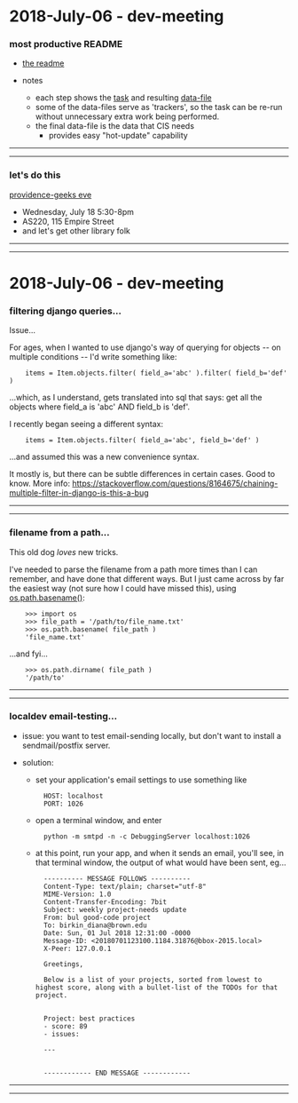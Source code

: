 
2018-July-06 - dev-meeting
==========================

### most productive README

- [the readme](https://github.com/Brown-University-Library/bell/blob/master/README.md)

- notes
    - each step shows the [task](https://github.com/Brown-University-Library/bell/tree/master/tasks) and resulting [data-file](https://github.com/Brown-University-Library/bell/tree/master/data)
    - some of the data-files serve as 'trackers', so the task can be re-run without unnecessary extra work being performed.
    - the final data-file is the data that CIS needs
        - provides easy "hot-update" capability

---
---


### let's do this

[providence-geeks eve](https://mailchi.mp/4e35979c1ad2/eimgzmb968-3318157?e=1fdb737810)
- Wednesday, July 18 5:30-8pm
- AS220, 115 Empire Street
- and let's get other library folk

---
---


2018-July-06 - dev-meeting
==========================

### filtering django queries...

Issue...

For ages, when I wanted to use django's way of querying for objects -- on multiple conditions -- I'd write something like:

        items = Item.objects.filter( field_a='abc' ).filter( field_b='def' )

...which, as I understand, gets translated into sql that says: get all the objects where field_a is 'abc' AND field_b is 'def'.

I recently began seeing a different syntax:

        items = Item.objects.filter( field_a='abc', field_b='def' )

...and assumed this was a new convenience syntax.

It mostly is, but there can be subtle differences in certain cases. Good to know. More info: <https://stackoverflow.com/questions/8164675/chaining-multiple-filter-in-django-is-this-a-bug>

---
---


### filename from a path...

This old dog _loves_ new tricks.

I've needed to parse the filename from a path more times than I can remember, and have done that different ways. But I just came across by far the easiest way (not sure how I could have missed this), using [os.path.basename()](https://docs.python.org/3/library/os.path.html#os.path.basename):

        >>> import os
        >>> file_path = '/path/to/file_name.txt'
        >>> os.path.basename( file_path )
        'file_name.txt'

...and fyi...

        >>> os.path.dirname( file_path )
        '/path/to'

---
---


### localdev email-testing...

- issue: you want to test email-sending locally, but don't want to install a sendmail/postfix server.

- solution:
    - set your application's email settings to use something like

            HOST: localhost
            PORT: 1026

    - open a terminal window, and enter

            python -m smtpd -n -c DebuggingServer localhost:1026

    - at this point, run your app, and when it sends an email, you'll see, in that terminal window, the output of what would have been sent, eg...

            ---------- MESSAGE FOLLOWS ----------
            Content-Type: text/plain; charset="utf-8"
            MIME-Version: 1.0
            Content-Transfer-Encoding: 7bit
            Subject: weekly project-needs update
            From: bul good-code project
            To: birkin_diana@brown.edu
            Date: Sun, 01 Jul 2018 12:31:00 -0000
            Message-ID: <20180701123100.1184.31876@bbox-2015.local>
            X-Peer: 127.0.0.1

            Greetings,

            Below is a list of your projects, sorted from lowest to highest score, along with a bullet-list of the TODOs for that project.


            Project: best practices
            - score: 89
            - issues:

            ---


            ------------ END MESSAGE ------------

---
---
